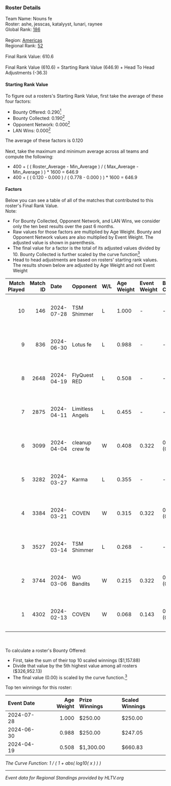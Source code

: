 ### Roster Details<br />
Team Name: Nouns fe<br />
Roster: ashe, jesscas, katalyyst, lunari, raynee<br />
Global Rank: [186](../standings_global.md)<br />
<br />
Region: [Americas]( ../standings_americas.md)<br />
Regional Rank: [52]( ../standings_americas.md)<br />
<br />
Final Rank Value:  610.6<br />
<br />
Final Rank Value (610.6) = Starting Rank Value (646.9) + Head To Head Adjustments (-36.3)<br />

#### Starting Rank Value<br />
To figure out a rosters's Starting Rank Value, first take the average of these four factors:<br />
- Bounty Offered: 0.290[<sup>1</sup>](#table2)
- Bounty Collected: 0.190[<sup>2</sup>](#table1)
- Opponent Network: 0.000[<sup>2</sup>](#table1)
- LAN Wins: 0.000[<sup>2</sup>](#table1)

The average of these factors is 0.120<br />
<br />
Next, take the maximum and minimum average across all teams and compute the following:<br />
- 400 + ( ( Roster_Average - Min_Average ) / ( Max_Average - Min_Average ) ) * 1600 = 646.9
- 400 + ( ( 0.120 - 0.000 ) / ( 0.778 - 0.000 ) ) * 1600 = 646.9


#### Factors<br />
Below you can see a table of all of the matches that contributed to this roster's Final Rank Value.<br />
Note:<br />

- For Bounty Collected, Opponent Network, and LAN Wins, we consider only the ten best results over the past 6 months.
- Raw values for those factors are multiplied by Age Weight. Bounty and Opponent Network values are also multiplied by Event Weight. The adjusted value is shown in parenthesis.
- The final value for a factor is the total of its adjusted values divided by 10. Bounty Collected is further scaled by the curve function[<sup>3</sup>](#curveFunction)
- Head to head adjustments are based on rosters' starting rank values. The results shown below are adjusted by Age Weight and not Event Weight
<span id="table1"></span><br />


| Match Played | Match ID | Date       | Opponent         | W/L | Age Weight | Event Weight | Bounty Collected | Opponent Network | LAN Wins  | H2H Adj. | Roster                                   |
| -: | -: | :- | :- | :- | :- | :- | :- | :- | :- | -: | :- |
|           10 |      146 | 2024-07-28 | TSM Shimmer      | L   | 1.000      | -            | -                | -                | -         |   -12.58 | ashe, jesscas, katalyyst, lunari, raynee |
|            9 |      836 | 2024-06-30 | Lotus fe         | L   | 0.988      | -            | -                | -                | -         |   -15.35 | ashe, daria, jesscas, katalyyst, raynee  |
|            8 |     2648 | 2024-04-19 | FlyQuest RED     | L   | 0.508      | -            | -                | -                | -         |    -5.45 | ashe, katalyyst, Knopk@, lunari, tokkis  |
|            7 |     2875 | 2024-04-11 | Limitless Angels | L   | 0.455      | -            | -                | -                | -         |    -7.27 | ashe, jesscas, katalyyst, lunari, tokkis |
|            6 |     3099 | 2024-04-04 | cleanup crew fe  | W   | 0.408      | 0.322        | 0.002 (0.000)    | 0.022 (0.003)    | 0 (0.000) |     6.12 | ashe, jesscas, katalyyst, lunari, tokkis |
|            5 |     3282 | 2024-03-27 | Karma            | L   | 0.355      | -            | -                | -                | -         |    -5.54 | ashe, jesscas, katalyyst, lunari, tokkis |
|            4 |     3384 | 2024-03-21 | COVEN            | W   | 0.315      | 0.322        | 0.002 (0.000)    | 0.000 (0.000)    | 0 (0.000) |     3.36 | ashe, jesscas, katalyyst, lunari, tokkis |
|            3 |     3527 | 2024-03-14 | TSM Shimmer      | L   | 0.268      | -            | -                | -                | -         |    -3.56 | ashe, jesscas, katalyyst, lunari, Rice   |
|            2 |     3744 | 2024-03-06 | WG Bandits       | W   | 0.215      | 0.322        | 0.002 (0.000)    | 0.022 (0.002)    | 0 (0.000) |     3.21 | ashe, jesscas, katalyyst, lunari, Rice   |
|            1 |     4302 | 2024-02-13 | COVEN            | W   | 0.068      | 0.143        | 0.002 (0.000)    | 0.000 (0.000)    | 0 (0.000) |     0.75 | ashe, jesscas, katalyyst, lunari, Rice   |

<br />
<span id="table2"></span><br />
To calculate a roster's Bounty Offered:<br />

- First, take the sum of their top 10 scaled winnings ($1,157.88)
- Divide that value by the 5th highest value among all rosters ($326,952.13)
- The final value (0.00) is scaled by the curve function.[<sup>3</sup>](#curveFunction)

Top ten winnings for this roster:<br />

| Event Date | Age Weight | Prize Winnings | Scaled Winnings |
| :- | -: | :- | :- |
| 2024-07-28 |      1.000 | $250.00        | $250.00         |
| 2024-06-30 |      0.988 | $250.00        | $247.05         |
| 2024-04-19 |      0.508 | $1,300.00      | $660.83         |


<span id="curveFunction"></span>_The Curve Function: 1 / ( 1 + abs( log10( x ) ) )_<br />

---
_Event data for Regional Standings provided by HLTV.org_<br />
